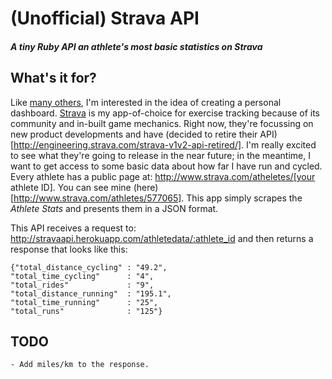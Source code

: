 # (Unofficial) Strava API

#### _A tiny Ruby API an athlete's most basic statistics on Strava_

## What's it for?

Like [many others](https://github.com/chocolit/dashboard), I'm interested in the idea of creating a personal dashboard. [Strava](http://www.strava.com/) is my app-of-choice for exercise tracking because of its community and in-built game mechanics. Right now, they're focussing on new product developments and have (decided to retire their API)[http://engineering.strava.com/strava-v1v2-api-retired/]. I'm really excited to see what they're going to release in the near future; in the meantime, I want to get access to some basic data about how far I have run and cycled. Every athlete has a public page at: http://www.strava.com/atheletes/[your athlete ID]. You can see mine (here)[http://www.strava.com/athletes/577065]. This app simply scrapes the *Athlete Stats* and presents them in a JSON format.

This API receives a request to: http://stravaapi.herokuapp.com/athletedata/:athlete_id and then returns a response that looks like this:

    {"total_distance_cycling" : "49.2",
    "total_time_cycling"      : "4",
    "total_rides"             : "9",
    "total_distance_running"  : "195.1",
    "total_time_running"      : "25",
    "total_runs"              : "125"}

## TODO
    - Add miles/km to the response.
